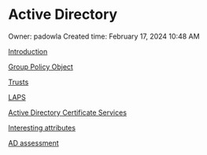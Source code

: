 # Active Directory

Owner: padowla
Created time: February 17, 2024 10:48 AM

[Introduction](Active%20Directory%203b954c2165644daa8b523aa8b67ee220/Introduction%200c9e96314e5a4ee794c813354a04cdcf.md)

[Group Policy Object](Active%20Directory%203b954c2165644daa8b523aa8b67ee220/Group%20Policy%20Object%20e8d6951027cd4f7289db1cd535346eac.md)

[Trusts](Active%20Directory%203b954c2165644daa8b523aa8b67ee220/Trusts%20589d3dddc9284091b38927fa5621ba5a.md)

[LAPS](Active%20Directory%203b954c2165644daa8b523aa8b67ee220/LAPS%20d4856ce793764ba79337b0e3288a4447.md)

[Active Directory Certificate Services](Active%20Directory%203b954c2165644daa8b523aa8b67ee220/Active%20Directory%20Certificate%20Services%20b263775168354905a04a2863262b9ac8.md)

[Interesting attributes](Active%20Directory%203b954c2165644daa8b523aa8b67ee220/Interesting%20attributes%2019a80464369a80d2a275db05411cd832.md)

[AD assessment](Active%20Directory%203b954c2165644daa8b523aa8b67ee220/AD%20assessment%201a080464369a80388249e9de40ba16fb.md)
